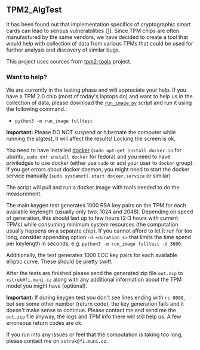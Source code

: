 ## TPM2_AlgTest

It has been found out that implementation specifics of cryptographic smart cards can lead to serious vulnerabilities [[1](https://en.wikipedia.org/wiki/ROCA_vulnerability)]. Since TPM chips are often manufactured by the same vendors, we have decided to create a tool that would help with collection of data from various TPMs that could be used for further analysis and discovery of similar bugs.

This project uses sources from [tpm2-tools](https://github.com/tpm2-software/tpm2-tools) project.

### Want to help?
We are currently in the testing phase and will appreciate your help. If you have a TPM 2.0 chip (most of today's laptops do) and want to help us in the collection of data, please download the [`run_image.py`](https://github.com/simon-struk/tpm2-algtest/releases/download/run_script/run_image.py) script and run it using the following command.:
* `python3 -m run_image fulltest`

**Important:** Please DO NOT suspend or hibernate the computer while running the algtest, it will affect the results! Locking the screen is ok.

You need to have installed [docker](https://www.docker.com/) (`sudo apt-get install docker.io` for ubuntu, `sudo dnf install docker` for fedora) and you need to have priviledges to use docker (either use `sudo` or add your user to `docker` group). If you get errors about docker daemon, you might need to start the docker service manually (`sudo systemctl start docker.service` or similar)
 
The script will pull and run a docker image with tools needed to do the measurement.

The main keygen test generates 1000 RSA key pairs on the TPM for each available keylength (usually only two: 1024 and 2048). Depending on speed of generation, this should last up to few hours (2-3 hours with current TPMs) while consuming minimum system resources (the computation usually happens on a separate chip). If you cannot afford to let it run for too long, consider appending option `-d <duration_s>` that limits the time spend per keylength in seconds, e.g. `python3 -m run_image fulltest -d 3600`.

Additionally, the test generates 1000 ECC key pairs for each available elliptic curve. These should be pretty swift.

After the tests are finished please send the generated zip file `out.zip` to `xstruk@fi.muni.cz` along with any additional information about the TPM model you might have (optional).

**Important:** If during keygen test you don't see lines ending with `rc 0000`, but see some other number (return code), the key generation fails and it doesn't make sense to continue. Please contact me and send me the `out.zip` file anyway, the logs and TPM info there will still help us. A few erroneous return codes are ok.

If you run into any issues or feel that the computation is taking too long, please contact me on `xstruk@fi.muni.cz`.

